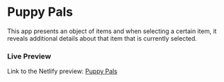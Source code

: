 # Puppy Pals
This app presents an object of items and when selecting a certain item, it reveals additional details about that item that is currently selected.

### Live Preview
Link to the Netlify preview: [Puppy Pals](https://sparkly-elf-15ef97.netlify.app/)